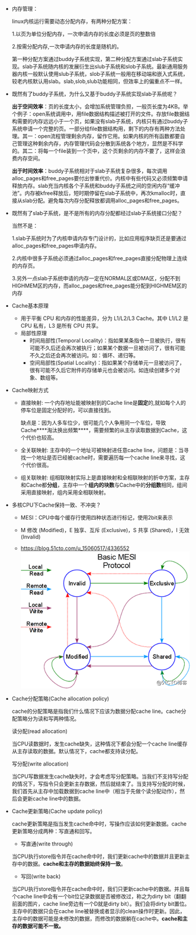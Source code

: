 - 内存管理：

  linux内核运行需要动态分配内存，有两种分配方案：
  
  1.以页为单位分配内存，一次申请内存的长度必须是页的整数倍

  2.按需分配内存,一次申请内存的长度是随机的。

  第一种分配方案通过buddy子系统实现，第二种分配方案通过slab子系统实现。slab子系统随内核的发展衍生出slub子系统和slob子系统。最新通用服务器内核一般默认使用slub子系统，slob子系统一般用在移动端和嵌入式系统，较老内核默认用slab。slab,slob,slub功能相同，但效率上的偏重点不一样。


- 既然有了buddy子系统，为什么又基于buddy子系统实现slab子系统呢？

    **出于空间效率**：页的长度太小，会增加系统管理负担，一般页长度为4KB。举个例子：open系统调用中，用file数据结构描述被打开的文件。存放file数据结构需要的内存远远小于一个页，如果没有slab子系统，内核只有通过buddy子系统申请一个完整的页。一部分给file数据结构用，剩下的内存有两种方法处理。其一：open流程管理剩余内存，留作它用。如果内核的所有函数都要自己管理这种剩余内存，内存管理代码会分散到系统各个地方，显然是不科学的。其二：将每一个file装到一个页中，这个页剩余的内存不要了，这样会浪费内存空间。

    **出于时间效率**：buddy子系统相对于slab子系统复杂很多，每次调用alloc_pages和free_pages要付出惨重代价。内核中有些代码又必须频繁申请释放内存。slab充当内核各个子系统和buddy子系统之间的空闲内存“缓冲池”。内存被kfree释放后，短时期停留在slab子系统中，再次kmalloc时，直接从slab分配。避免每次内存分配释放都调用alloc_pages和free_pages。
    
- 既然有了slab子系统，是不是所有的内存分配都经过slab子系统接口分配？
  
  当然不是：
  
  1.slab子系统时为了内核申请内存专门设计的，比如应用程序缺页还是要通过alloc_pages和free_pages申请内存。
  
  2.内核中很多子系统必须通过alloc_pages和free_pages直接分配物理上连续的内存页。
  
  3.另外一点slab子系统申请的内存一定在NORMAL区或DMA区，分配不到HIGHMEM区的内存，而alloc_pages和free_pages能分配到HIGHMEM区的内存

- Cache基本原理
  - 用于平衡 CPU 和内存的性能差异，分为 L1/L2/L3 Cache。其中 L1/L2 是 CPU 私有，L3 是所有 CPU 共享。
  - 局部性原理
    - 时间局部性(Temporal Locality)：指如果某条指令一旦被执行，很有可能不久后还会再次被执行；如果某个数据一旦被访问了，很有可能不久之后还会再次被访问。如：循环、递归等。
    - 空间局部性(Spatial Locality)：指如果某个存储单元一旦被访问了，很有可能不久后它附件的存储单元也会被访问。如连续创建多个对象、数组等。

- Cache映射方式
  - 直接映射: 一个内存地址能被映射到的Cache line是**固定**的,就如每个人的停车位是固定分配好的，可以直接找到。
  
    缺点是：因为人多车位少，很可能几个人争用同一个车位，导致Cache***\*淘汰换出频繁\****，需要频繁的从主存读取数据到Cache，这个代价也较高。

  - 全关联映射: 主存中的一个地址可被映射进任意cache line，问题是：当寻找一个地址是否已经被cache时，需要遍历每一个cache line来寻找，这个代价很高。
  
  - 组关联映射: 组相联映射实际上是直接映射和全相联映射的折中方案，主存和Cache都**分组**，主存中一个**组内的块数**与Cache中的**分组数**相同，组间采用直接映射，组内采用全相联映射。
  
- 多核CPU下Cache保持一致、不冲突？
  - MESI：CPU中每个缓存行使用四种状态进行标记，使用2bit来表示
  
  - M 修改 (Modified)，E 独享、互斥 (Exclusive)，S 共享 (Shared)，I 无效 (Invalid)
  
  - https://blog.51cto.com/u_15060517/4336552
    ![mesi](./assets/mesi.png)
    
    
  
- Cache分配策略(Cache allocation policy)
  
    cache的分配策略是指我们什么情况下应该为数据分配cache line。cache分配策略分为读和写两种情况。
  
    读分配(read allocation)
  
    当CPU读数据时，发生cache缺失，这种情况下都会分配一个cache line缓存从主存读取的数据。默认情况下，cache都支持读分配。
  
    写分配(write allocation)
  
    当CPU写数据发生cache缺失时，才会考虑写分配策略。当我们不支持写分配的情况下，写指令只会更新主存数据，然后就结束了。当支持写分配的时候，我们首先从主存中加载数据到cache line中（相当于先做个读分配动作），然后会更新cache line中的数据。
  
- Cache更新策略(Cache update policy)
  
    cache更新策略是指当发生cache命中时，写操作应该如何更新数据。cache更新策略分成两种：写直通和回写。
  
    - 写直通(write through)
  
    当CPU执行store指令并在cache命中时，我们更新cache中的数据并且更新主存中的数据。**cache和主存的数据始终保持一致**。
  
    - 写回(write back)
  
    当CPU执行store指令并在cache命中时，我们只更新cache中的数据。并且每个cache line中会有一个bit位记录数据是否被修改过，称之为dirty bit（翻翻前面的图片，cache line旁边有一个D就是dirty bit）。我们会将dirty bit置位。主存中的数据只会在cache line被替换或者显示的clean操作时更新。因此，主存中的数据可能是未修改的数据，而修改的数据躺在cache中。**cache和主存的数据可能不一致。**